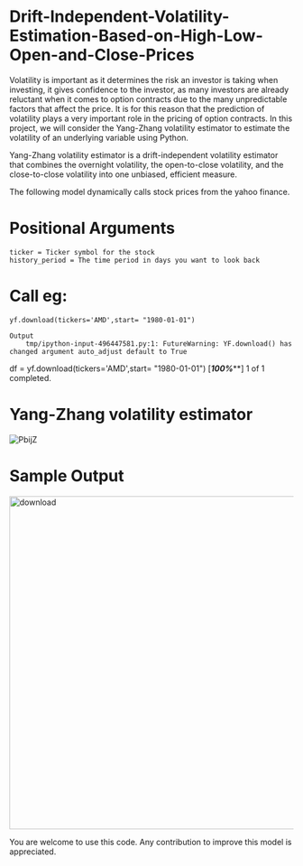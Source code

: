 # Drift-Independent-Volatility-Estimation-Based-on-High-Low-Open-and-Close-Prices
Volatility is important as it determines the risk an investor is taking when investing, it gives confidence to the investor, as many investors are already reluctant when it comes to option contracts due to the many unpredictable factors that affect the price. It is for this reason that the prediction of volatility plays a very important role in the pricing of option contracts. In this project, we will consider the Yang-Zhang volatility estimator to estimate the volatility of an underlying variable using Python.

Yang-Zhang volatility estimator is a drift-independent volatility estimator that combines the overnight volatility, the open-to-close volatility, and the close-to-close volatility into one unbiased, efficient measure.

The following model dynamically calls stock prices from the yahoo finance.


# Positional Arguments
    ticker = Ticker symbol for the stock
    history_period = The time period in days you want to look back


# Call eg:
    yf.download(tickers='AMD',start= "1980-01-01")

    Output
        tmp/ipython-input-496447581.py:1: FutureWarning: YF.download() has changed argument auto_adjust default to True
  df = yf.download(tickers='AMD',start= "1980-01-01")
[*********************100%***********************]  1 of 1 completed.

# Yang-Zhang volatility estimator
![PbijZ](https://github.com/user-attachments/assets/5185bd54-bacc-44c4-a3cc-e5a336e67c20)


 # Sample Output
<img width="1189" height="590" alt="download" src="https://github.com/user-attachments/assets/c37163dd-9562-46d3-b25a-0c2d167be641" />

 

You are welcome to use this code. Any contribution to improve this model is appreciated.
